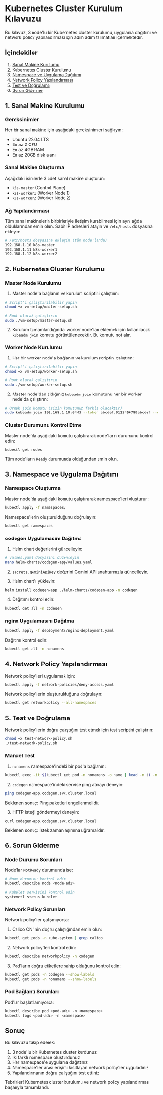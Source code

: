 # Kubernetes Cluster Kurulum Kılavuzu

Bu kılavuz, 3 node'lu bir Kubernetes cluster kurulumu, uygulama dağıtımı ve network policy yapılandırması için adım adım talimatları içermektedir.

## İçindekiler

1. [Sanal Makine Kurulumu](#1-sanal-makine-kurulumu)
2. [Kubernetes Cluster Kurulumu](#2-kubernetes-cluster-kurulumu)
3. [Namespace ve Uygulama Dağıtımı](#3-namespace-ve-uygulama-dağıtımı)
4. [Network Policy Yapılandırması](#4-network-policy-yapılandırması)
5. [Test ve Doğrulama](#5-test-ve-doğrulama)
6. [Sorun Giderme](#6-sorun-giderme)

## 1. Sanal Makine Kurulumu

### Gereksinimler

Her bir sanal makine için aşağıdaki gereksinimleri sağlayın:
- Ubuntu 22.04 LTS
- En az 2 CPU
- En az 4GB RAM
- En az 20GB disk alanı

### Sanal Makine Oluşturma

Aşağıdaki isimlerle 3 adet sanal makine oluşturun:
- `k8s-master` (Control Plane)
- `k8s-worker1` (Worker Node 1)
- `k8s-worker2` (Worker Node 2)

### Ağ Yapılandırması

Tüm sanal makinelerin birbirleriyle iletişim kurabilmesi için aynı ağda olduklarından emin olun. Sabit IP adresleri atayın ve `/etc/hosts` dosyasına ekleyin:

```bash
# /etc/hosts dosyasına ekleyin (tüm node'larda)
192.168.1.10 k8s-master
192.168.1.11 k8s-worker1
192.168.1.12 k8s-worker2
```

## 2. Kubernetes Cluster Kurulumu

### Master Node Kurulumu

1. Master node'a bağlanın ve kurulum scriptini çalıştırın:

```bash
# Script'i çalıştırılabilir yapın
chmod +x vm-setup/master-setup.sh

# Root olarak çalıştırın
sudo ./vm-setup/master-setup.sh
```

2. Kurulum tamamlandığında, worker node'ları eklemek için kullanılacak `kubeadm join` komutu görüntülenecektir. Bu komutu not alın.

### Worker Node Kurulumu

1. Her bir worker node'a bağlanın ve kurulum scriptini çalıştırın:

```bash
# Script'i çalıştırılabilir yapın
chmod +x vm-setup/worker-setup.sh

# Root olarak çalıştırın
sudo ./vm-setup/worker-setup.sh
```

2. Master node'dan aldığınız `kubeadm join` komutunu her bir worker node'da çalıştırın:

```bash
# Örnek join komutu (sizin komutunuz farklı olacaktır)
sudo kubeadm join 192.168.1.10:6443 --token abcdef.0123456789abcdef --discovery-token-ca-cert-hash sha256:1234...
```

### Cluster Durumunu Kontrol Etme

Master node'da aşağıdaki komutu çalıştırarak node'ların durumunu kontrol edin:

```bash
kubectl get nodes
```

Tüm node'ların `Ready` durumunda olduğundan emin olun.

## 3. Namespace ve Uygulama Dağıtımı

### Namespace Oluşturma

Master node'da aşağıdaki komutu çalıştırarak namespace'leri oluşturun:

```bash
kubectl apply -f namespaces/
```

Namespace'lerin oluşturulduğunu doğrulayın:

```bash
kubectl get namespaces
```

### codegen Uygulamasını Dağıtma

1. Helm chart değerlerini güncelleyin:

```bash
# values.yaml dosyasını düzenleyin
nano helm-charts/codegen-app/values.yaml
```

2. `secrets.geminiApiKey` değerini Gemini API anahtarınızla güncelleyin.

3. Helm chart'ı yükleyin:

```bash
helm install codegen-app ./helm-charts/codegen-app -n codegen
```

4. Dağıtımı kontrol edin:

```bash
kubectl get all -n codegen
```

### nginx Uygulamasını Dağıtma

```bash
kubectl apply -f deployments/nginx-deployment.yaml
```

Dağıtımı kontrol edin:

```bash
kubectl get all -n nonamens
```

## 4. Network Policy Yapılandırması

Network policy'leri uygulamak için:

```bash
kubectl apply -f network-policies/deny-access.yaml
```

Network policy'lerin oluşturulduğunu doğrulayın:

```bash
kubectl get networkpolicy --all-namespaces
```

## 5. Test ve Doğrulama

Network policy'lerin doğru çalıştığını test etmek için test scriptini çalıştırın:

```bash
chmod +x test-network-policy.sh
./test-network-policy.sh
```

### Manuel Test

1. `nonamens` namespace'indeki bir pod'a bağlanın:

```bash
kubectl exec -it $(kubectl get pod -n nonamens -o name | head -n 1) -n nonamens -- /bin/bash
```

2. `codegen` namespace'indeki servise ping atmayı deneyin:

```bash
ping codegen-app.codegen.svc.cluster.local
```

Beklenen sonuç: Ping paketleri engellenmelidir.

3. HTTP isteği göndermeyi deneyin:

```bash
curl codegen-app.codegen.svc.cluster.local
```

Beklenen sonuç: İstek zaman aşımına uğramalıdır.

## 6. Sorun Giderme

### Node Durumu Sorunları

Node'lar `NotReady` durumunda ise:

```bash
# Node durumunu kontrol edin
kubectl describe node <node-adı>

# Kubelet servisini kontrol edin
systemctl status kubelet
```

### Network Policy Sorunları

Network policy'ler çalışmıyorsa:

1. Calico CNI'nin doğru çalıştığından emin olun:

```bash
kubectl get pods -n kube-system | grep calico
```

2. Network policy'leri kontrol edin:

```bash
kubectl describe networkpolicy -n codegen
```

3. Pod'ların doğru etiketlere sahip olduğunu kontrol edin:

```bash
kubectl get pods -n codegen --show-labels
kubectl get pods -n nonamens --show-labels
```

### Pod Bağlantı Sorunları

Pod'lar başlatılamıyorsa:

```bash
kubectl describe pod <pod-adı> -n <namespace>
kubectl logs <pod-adı> -n <namespace>
```

## Sonuç

Bu kılavuzu takip ederek:

1. 3 node'lu bir Kubernetes cluster kurdunuz
2. İki farklı namespace oluşturdunuz
3. Her namespace'e uygulama dağıttınız
4. Namespace'ler arası erişimi kısıtlayan network policy'ler uyguladınız
5. Yapılandırmanın doğru çalıştığını test ettiniz

Tebrikler! Kubernetes cluster kurulumu ve network policy yapılandırması başarıyla tamamlandı.
